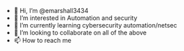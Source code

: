 - 👋 Hi, I’m @emarshall3434
- 👀 I’m interested in Automation and security
- 🌱 I’m currently learning cybersecurity automation/netsec
- 💞️ I’m looking to collaborate on all of the above
- 📫 How to reach me 

<!---
emarshall3434/emarshall3434 is a ✨ special ✨ repository because its `README.md` (this file) appears on your GitHub profile.
You can click the Preview link to take a look at your changes.
--->
